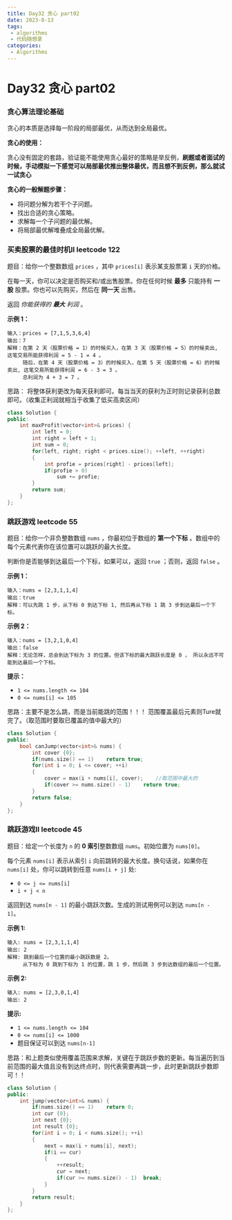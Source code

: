 ```yaml
---
title: Day32 贪心 part02
date: 2023-8-13
tags:
 - algorithms
 - 代码随想录
categories:
 - Algorithms
---
```

#  Day32 贪心 part02

### 贪心算法理论基础

贪心的本质是选择每一阶段的局部最优，从而达到全局最优。

**贪心的使用：** 

贪心没有固定的套路，验证能不能使用贪心最好的策略是举反例，**刷题或者面试的时候，手动模拟一下感觉可以局部最优推出整体最优，而且想不到反例，那么就试一试贪心**

**贪心的一般解题步骤：**

- 将问题分解为若干个子问题。
- 找出合适的贪心策略。
- 求解每一个子问题的最优解。
- 将局部最优解堆叠成全局最优解。

### 买卖股票的最佳时机II leetcode 122

题目：给你一个整数数组 `prices` ，其中 `prices[i]` 表示某支股票第 `i` 天的价格。

在每一天，你可以决定是否购买和/或出售股票。你在任何时候 **最多** 只能持有 **一股** 股票。你也可以先购买，然后在 **同一天** 出售。

返回 *你能获得的 **最大** 利润* 。 

**示例 1：**

```
输入：prices = [7,1,5,3,6,4]
输出：7
解释：在第 2 天（股票价格 = 1）的时候买入，在第 3 天（股票价格 = 5）的时候卖出, 这笔交易所能获得利润 = 5 - 1 = 4 。
     随后，在第 4 天（股票价格 = 3）的时候买入，在第 5 天（股票价格 = 6）的时候卖出, 这笔交易所能获得利润 = 6 - 3 = 3 。
     总利润为 4 + 3 = 7 。
```

思路： 将整体获利更改为每天获利即可。每当当天的获利为正时则记录获利总数即可。（收集正利润就相当于收集了低买高卖区间）

```C++
class Solution {
public:
    int maxProfit(vector<int>& prices) {
        int left = 0;
        int right = left + 1;
        int sum = 0;
        for(left, right; right < prices.size(); ++left, ++right)
        {
            int profie = prices[right] - prices[left];
            if(profie > 0)
                sum += profie;
        }
        return sum;
    }
};
```

### 跳跃游戏 leetcode 55

题目：给你一个非负整数数组 `nums` ，你最初位于数组的 **第一个下标** 。数组中的每个元素代表你在该位置可以跳跃的最大长度。

判断你是否能够到达最后一个下标，如果可以，返回 `true` ；否则，返回 `false` 。

**示例 1：**

```
输入：nums = [2,3,1,1,4]
输出：true
解释：可以先跳 1 步，从下标 0 到达下标 1, 然后再从下标 1 跳 3 步到达最后一个下标。
```

**示例 2：**

```
输入：nums = [3,2,1,0,4]
输出：false
解释：无论怎样，总会到达下标为 3 的位置。但该下标的最大跳跃长度是 0 ， 所以永远不可能到达最后一个下标。
```

**提示：**

- `1 <= nums.length <= 104`
- `0 <= nums[i] <= 105`

思路：主要不是怎么跳，而是当前能跳的范围！！！ 范围覆盖最后元素则Ture就完了。（取范围时要取已覆盖的值中最大的）

```C++
class Solution {
public:
    bool canJump(vector<int>& nums) {
        int cover {0};
        if(nums.size() == 1)    return true;
        for(int i = 0; i <= cover; ++i)
        {
            cover = max(i + nums[i], cover);    //取范围中最大的
            if(cover >= nums.size() - 1)    return true;
        }
        return false;
    }
};
```

### 跳跃游戏II leetcode 45

题目：给定一个长度为 `n` 的 **0 索引**整数数组 `nums`。初始位置为 `nums[0]`。

每个元素 `nums[i]` 表示从索引 `i` 向前跳转的最大长度。换句话说，如果你在 `nums[i]` 处，你可以跳转到任意 `nums[i + j]` 处:

- `0 <= j <= nums[i]` 
- `i + j < n`

返回到达 `nums[n - 1]` 的最小跳跃次数。生成的测试用例可以到达 `nums[n - 1]`。

**示例 1:**

```
输入: nums = [2,3,1,1,4]
输出: 2
解释: 跳到最后一个位置的最小跳跃数是 2。
     从下标为 0 跳到下标为 1 的位置，跳 1 步，然后跳 3 步到达数组的最后一个位置。
```

**示例 2:**

```
输入: nums = [2,3,0,1,4]
输出: 2 
```

**提示:**

- `1 <= nums.length <= 104`
- `0 <= nums[i] <= 1000`
- 题目保证可以到达 `nums[n-1]`

思路：和上题类似使用覆盖范围来求解，关键在于跳跃步数的更新。每当遍历到当前范围的最大值且没有到达终点时，则代表需要再跳一步，此时更新跳跃步数即可！！

```C++
class Solution {
public:
    int jump(vector<int>& nums) {
        if(nums.size() == 1)    return 0;
        int cur {0};
        int next {0};
        int result {0};
        for(int i = 0; i < nums.size(); ++i)
        {
            next = max(i + nums[i], next);
            if(i == cur)
            {
                ++result;
                cur = next;
                if(cur >= nums.size() - 1)  break;
            }
        }
        return result;
    }
};
```

